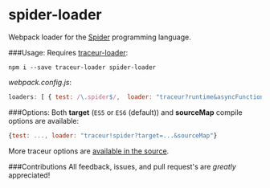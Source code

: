 spider-loader
=============

Webpack loader for the [Spider](http://spiderlang.org) programming language.


###Usage:
Requires [traceur-loader](https://github.com/iamdustan/traceur-loader):
```
npm i --save traceur-loader spider-loader
```

*webpack.config.js*:
```js
loaders: [ { test: /\.spider$/,  loader: "traceur?runtime&asyncFunctions&arrayComprehension!spider" } ]
```

###Options:
Both **target** (`ES5` or `ES6` (default)) and **sourceMap** compile options are available:

```js
{test: ..., loader: "traceur!spider?target=...&sourceMap"}
```

More traceur options are [available in the source](https://github.com/google/traceur-compiler/blob/master/src/Options.js#L25).


###Contributions
All feedback, issues, and pull request's are *greatly* appreciated!
